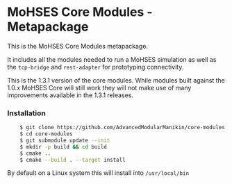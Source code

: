 # MoHSES Core Modules - Metapackage

This is the MoHSES Core Modules metapackage.

It includes all the modules needed to run a MoHSES simulation as well as the `tcp-bridge` and `rest-adapter` for prototyping connectivity.

This is the 1.3.1 version of the core modules.  While modules built against the 1.0.x MoHSES Core will still work they will not make use of many improvements available in the 1.3.1 releases.

### Installation
```bash
    $ git clone https://github.com/AdvancedModularManikin/core-modules
    $ cd core-modules
    $ git submodule update --init
    $ mkdir -p build && cd build
    $ cmake ..
    $ cmake --build . --target install
```

By default on a Linux system this will install into `/usr/local/bin`
